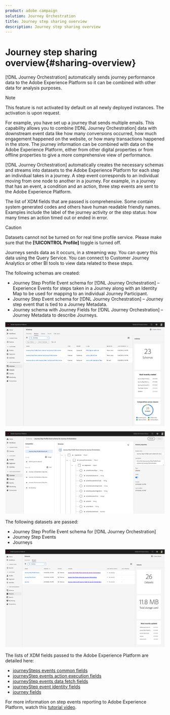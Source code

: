 ```yaml
---
product: adobe campaign
solution: Journey Orchestration
title: Journey step sharing overview
description: Journey step sharing overview
---
```


# Journey step sharing overview{#sharing-overview}

[!DNL Journey Orchestration] automatically sends journey performance data to the Adobe Experience Platform so it can be combined with other data for analysis purposes. 

>[!NOTE]
>
>This feature is not activated by default on all newly deployed instances. The activation is upon request.

For example, you have set up a journey that sends multiple emails. This capability allows you to combine [!DNL Journey Orchestration] data with downstream event data like how many conversions occurred, how much engagement happened on the website, or how many transactions happened in the store. The journey information can be combined with data on the Adobe Experience Platform, either from other digital properties or from offline properties to give a more comprehensive view of performance.

[!DNL Journey Orchestration] automatically creates the necessary schemas and streams into datasets to the Adobe Experience Platform for each step an individual takes in a journey. A step event corresponds to an individual moving from one node to another in a journey. For example, in a journey that has an event, a condition and an action, three step events are sent to the Adobe Experience Platform. 

The list of XDM fields that are passed is comprehensive. Some contain system generated codes and others have human readable friendly names. Examples include the label of the journey activity or the step status: how many times an action timed out or ended in error.

>[!CAUTION]
>
>Datasets cannot not be turned on for real time profile service. Please make sure that the **[!UICONTROL Profile]** toggle is turned off.

Journeys sends data as it occurs, in a streaming way. You can query this data using the Query Service. You can connect to Customer Journey Analytics or other BI tools to view data related to these steps.

The following schemas are created:

* Journey Step Profile Event schema for [!DNL Journey Orchestration] – Experience Events for steps taken in a Journey along with an Identity Map to be used for mapping to an individual Journey Participant.
* Journey Step Event schema for [!DNL Journey Orchestration] – Journey step event that is tied to a Journey Metadata.
* Journey schema with Journey Fields for [!DNL Journey Orchestration] – Journey Metadata to describe Journeys.

![](../assets/sharing1.png)

![](../assets/sharing2.png)

The following datasets are passed:

* Journey Step Profile Event schema for [!DNL Journey Orchestration]
* Journey Step Events
* Journeys

![](../assets/sharing3.png)

The lists of XDM fields passed to the Adobe Experience Platform are detailed here:

* [journeySteps events common fields](../building-journeys/sharing-common-fields.md)
* [journeyStep events action execution fields](../building-journeys/sharing-execution-fields.md)
* [journeyStep events data fetch fields](../building-journeys/sharing-fetch-fields.md)
* [journeyStep event identity fields](../building-journeys/sharing-identity-fields.md)
* [journey fields](../building-journeys/sharing-journey-fields.md)

For more information on step events reporting to Adobe Experience Platform, watch this [tutorial video](https://docs.adobe.com/content/help/en/journey-orchestration-learn/tutorials/reporting-step-events-to-adobe-experience-platform.html).
